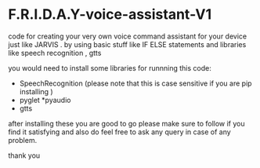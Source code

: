# F.R.I.D.A.Y-voice-assistant-V1
code for creating your very own voice command assistant for your device just like JARVIS . by using basic stuff like IF ELSE statements and libraries like speech recognition , gtts 


you would need to install some libraries for runnning this code:

* SpeechRecognition (please note that this is case sensitive if you are pip installing )
* pyglet
*pyaudio
* gtts

after installing these you are good to go 
please make sure to follow if you find it satisfying and also do feel free to ask any query in case of any problem.

thank you 
